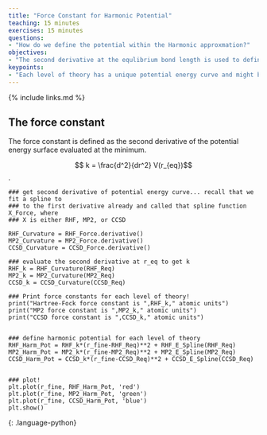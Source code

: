 ```yaml
---
title: "Force Constant for Harmonic Potential"
teaching: 15 minutes
exercises: 15 minutes
questions:
- "How do we define the potential within the Harmonic approxmation?"
objectives:
- "The second derivative at the equlibrium bond length is used to define the force constant, which defines the harmonic potential and force."
keypoints:
- "Each level of theory has a unique potential energy curve and might be expected to give a unique force constant."
---
```


<script type="text/javascript" async
  src="https://cdnjs.cloudflare.com/ajax/libs/mathjax/2.7.7/MathJax.js?config=TeX-MML-AM_CHTML">
</script>

 <script src="https://unpkg.com/ngl@0.10.4/dist/ngl.js"></script>
{% include links.md %}

## The force constant

The force constant is defined as the second derivative of the potential energy surface evaluated at the minimum.

$$ k = \frac{d^2}{dr^2} V(r_{eq})$$.

```
### get second derivative of potential energy curve... recall that we fit a spline to
### to the first derivative already and called that spline function X_Force, where
### X is either RHF, MP2, or CCSD

RHF_Curvature = RHF_Force.derivative()
MP2_Curvature = MP2_Force.derivative()
CCSD_Curvature = CCSD_Force.derivative()

### evaluate the second derivative at r_eq to get k
RHF_k = RHF_Curvature(RHF_Req)
MP2_k = MP2_Curvature(MP2_Req)
CCSD_k = CCSD_Curvature(CCSD_Req)

### Print force constants for each level of theory!
print("Hartree-Fock force constant is ",RHF_k," atomic units")
print("MP2 force constant is ",MP2_k," atomic units")
print("CCSD force constant is ",CCSD_k," atomic units")


### define harmonic potential for each level of theory
RHF_Harm_Pot = RHF_k*(r_fine-RHF_Req)**2 + RHF_E_Spline(RHF_Req)
MP2_Harm_Pot = MP2_k*(r_fine-MP2_Req)**2 + MP2_E_Spline(MP2_Req)
CCSD_Harm_Pot = CCSD_k*(r_fine-CCSD_Req)**2 + CCSD_E_Spline(CCSD_Req)


### plot!
plt.plot(r_fine, RHF_Harm_Pot, 'red')
plt.plot(r_fine, MP2_Harm_Pot, 'green')
plt.plot(r_fine, CCSD_Harm_Pot, 'blue')
plt.show()
```
{: .language-python}


